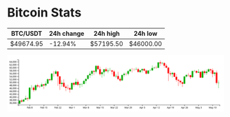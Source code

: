 # Bitcoin Stats

BTC/USDT|24h change|24h high|24h low|
|---|---|---|---|
|$49674.95|-12.94%|$57195.50|$46000.00|

<img src="./chart.svg">
